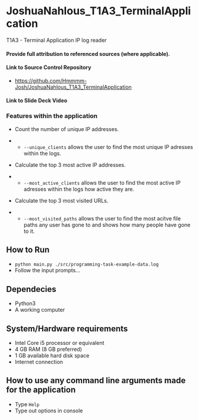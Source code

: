 # JoshuaNahlous_T1A3_TerminalApplication
 T1A3 - Terminal Application IP log reader

#### Provide full attribution to referenced sources (where applicable).


#### Link to Source Control Repository
* https://github.com/Hmmmm-Josh/JoshuaNahlous_T1A3_TerminalApplication

#### Link to Slide Deck Video


### Features within the application
* Count the number of unique IP addresses.
* * `--unique_clients` allows the user to find the most unique IP adresses within the logs.

* Calculate the top 3 most active IP addresses.
* * `--most_active_clients` allows the user to find the most active IP adresses within the logs how active they are.


* Calculate the top 3 most visited URLs.
* * `--most_visited_paths` allows the user to find the most acitve file paths any user has gone to and shows how many people have gone to it.


## How to Run
* `python main.py ./src/programming-task-example-data.log`
* Follow the input prompts...


## Dependecies
* Python3
* A working computer

## System/Hardware requirements 
* Intel Core i5 processor or equivalent
* 4 GB RAM (8 GB preferred)
* 1 GB available hard disk space
* Internet connection

## How to use any command line arguments made for the application
* Type `Help`
* Type out options in console









